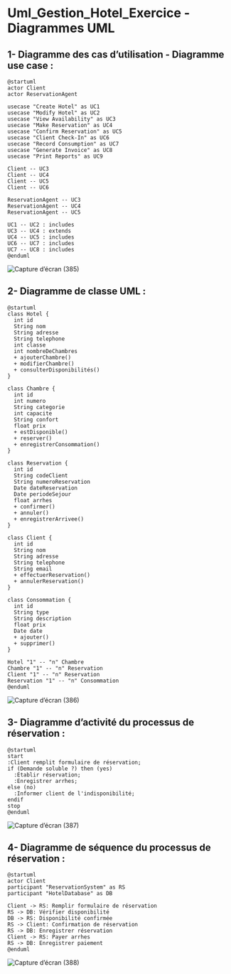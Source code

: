 # Uml_Gestion_Hotel_Exercice - Diagrammes UML

## 1- Diagramme des cas d’utilisation - Diagramme use case :
````
@startuml
actor Client
actor ReservationAgent

usecase "Create Hotel" as UC1
usecase "Modify Hotel" as UC2
usecase "View Availability" as UC3
usecase "Make Reservation" as UC4
usecase "Confirm Reservation" as UC5
usecase "Client Check-In" as UC6
usecase "Record Consumption" as UC7
usecase "Generate Invoice" as UC8
usecase "Print Reports" as UC9

Client -- UC3
Client -- UC4
Client -- UC5
Client -- UC6

ReservationAgent -- UC3
ReservationAgent -- UC4
ReservationAgent -- UC5

UC1 -- UC2 : includes
UC3 -- UC4 : extends
UC4 -- UC5 : includes
UC6 -- UC7 : includes
UC7 -- UC8 : includes
@enduml
````
![Capture d’écran (385)](https://github.com/ilierrazi00/Uml_Gestion_Hotel_Exercice/assets/94292513/65164a1c-7f74-4f04-9980-84bc46843fb8)

## 2- Diagramme de classe UML :
````
@startuml
class Hotel {
  int id
  String nom
  String adresse
  String telephone
  int classe
  int nombreDeChambres
  + ajouterChambre()
  + modifierChambre()
  + consulterDisponibilités()
}

class Chambre {
  int id
  int numero
  String categorie
  int capacite
  String confort
  float prix
  + estDisponible()
  + reserver()
  + enregistrerConsommation()
}

class Reservation {
  int id
  String codeClient
  String numeroReservation
  Date dateReservation
  Date periodeSejour
  float arrhes
  + confirmer()
  + annuler()
  + enregistrerArrivee()
}

class Client {
  int id
  String nom
  String adresse
  String telephone
  String email
  + effectuerReservation()
  + annulerReservation()
}

class Consommation {
  int id
  String type
  String description
  float prix
  Date date
  + ajouter()
  + supprimer()
}

Hotel "1" -- "n" Chambre
Chambre "1" -- "n" Reservation
Client "1" -- "n" Reservation
Reservation "1" -- "n" Consommation
@enduml
````
![Capture d’écran (386)](https://github.com/ilierrazi00/Uml_Gestion_Hotel_Exercice/assets/94292513/d508af2d-9ed9-4153-bee9-857e1622c113)

## 3- Diagramme d’activité du processus de réservation :
````
@startuml
start
:Client remplit formulaire de réservation;
if (Demande soluble ?) then (yes)
  :Établir réservation;
  :Enregistrer arrhes;
else (no)
  :Informer client de l'indisponibilité;
endif
stop
@enduml
````
![Capture d’écran (387)](https://github.com/ilierrazi00/Uml_Gestion_Hotel_Exercice/assets/94292513/c671a3f9-931d-4e27-af5c-f87cf3734b9d)

## 4- Diagramme de séquence du processus de réservation :
````
@startuml
actor Client
participant "ReservationSystem" as RS
participant "HotelDatabase" as DB

Client -> RS: Remplir formulaire de réservation
RS -> DB: Vérifier disponibilité
DB -> RS: Disponibilité confirmée
RS -> Client: Confirmation de réservation
RS -> DB: Enregistrer réservation
Client -> RS: Payer arrhes
RS -> DB: Enregistrer paiement
@enduml
````
![Capture d’écran (388)](https://github.com/ilierrazi00/Uml_Gestion_Hotel_Exercice/assets/94292513/f45abefa-db08-413c-8d8e-2cfac0a54dc9)


